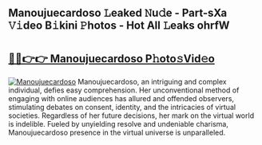 ## Manoujuecardoso 𝙻eaked 𝙽u𝚍e - Part-sXa 𝚅𝚒deo B𝚒kini 𝙿hotos - Hot All 𝙻eaks ohrfW

# <h2><a href="http://ld7e97.urlbe.top/?page=Manoujuecardoso">🔗🔗👉👉 Manoujuecardoso P𝚑oto𝚜Vid𝚎o</a></h2>

[![Manoujuecardoso](https://i.imgur.com/eBuTRDB.gif)](http://ld7e97.urlbe.top/?page=Manoujuecardoso)
Manoujuecardoso, an intriguing and complex individual, defies easy comprehension. Her unconventional method of engaging with online audiences has allured and offended observers, stimulating debates on consent, identity, and the intricacies of virtual societies. Regardless of her future decisions, her mark on the virtual world is indelible. Fueled by unyielding resolve and undeniable charisma, Manoujuecardoso presence in the virtual universe is unparalleled.
